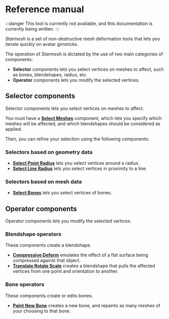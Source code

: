 ﻿---
unlisted: true
sidebar_position: 1
---
# Reference manual

:::danger
This tool is currently not available, and this documentation is currently being written.
:::

*Starmesh* is a set of non-destructive mesh deformation tools that lets you iterate quickly
on avatar gimmicks.

The operation of *Starmesh* is dictated by the use of two main categories of components:
- **Selector** components lets you select vertices on meshes to affect, such as bones, blendshapes, radius, etc.
- **Operator** components lets you modify the selected vertices.

## Selector components

Selector components lets you select vertices on meshes to affect.

You must have a [**Select Meshes**](./selectors) component, which lets you specify which meshes will be affected,
and which blendshapes should be considered as applied.

Then, you can refine your selection using the following components:

### Selectors based on geometry data

- [**Select Point Radius**](./selectors) lets you select vertices around a radius.
- [**Select Line Radius**](./selectors) lets you select vertices in proximity to a line.

[//]: # (- **Select Angle** lets you select vertices within an angle limit.)
[//]: # ()
[//]: # (  Region:)
[//]: # (- **Select Box** lets you select vertices located within a box.)
[//]: # (- **Select Plane Divider** lets you select vertices on one side of a plane.)
[//]: # (- **Select Left/Right Divider** lets you select vertices on one side of the avatar.)
[//]: # (- **Select Gradient** lets you weight vertices across a region to a gradient.)

### Selectors based on mesh data

- [**Select Bones**](./selectors) lets you select vertices of bones.

[//]: # (- **Select Blendshapes** lets you select vertices affected by a blendshape.)
[//]: # (- **Select UV Mask** lets you select vertices using a mask texture.)
[//]: # (- **Select Flood Fill** lets you select all vertices connected to points.)

[//]: # (Finalizers:)
[//]: # (- **Finalize Curve** lets you remap the entire selection. This is executed after all above selectors.)

## Operator components

Operator components lets you modify the selected vertices.

### Blendshape operators

These components create a blendshape.
- **[Compressive Deform](./operators/compressive-deform)** emulates the effect of a flat surface being compressed against that object.
- **[Translate Rotate Scale](./operators/translate-rotate-scale)** creates a blendshape that pulls the affected vertices from one point and orientation to another.

### Bone operators

These components create or edits bones.
- **[Paint New Bone](./operators/paint-new-bone)** creates a new bone, and repaints as many meshes of your choosing to that bone.

[//]: # ()
[//]: # (### Bake operators)

[//]: # ()
[//]: # (These components edit vertices, but aren't related to blendshapes or bones.)

[//]: # ()
[//]: # (- **[Delete Vertices]&#40;./operators/delete-vertices&#41;** deletes vertices.)

[//]: # (- **[Assign UV Tile]&#40;./operators/assign-uv-tile&#41;** assigns a UV tile.)
